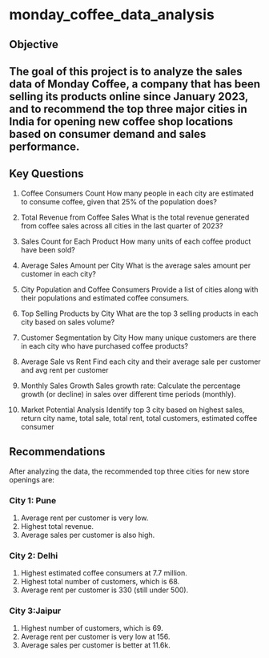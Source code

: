 # monday_coffee_data_analysis
## Objective
  The goal of this project is to analyze the sales data of Monday Coffee, a company that has been selling its products online since January 2023, and to recommend the top three major cities in     India for opening new coffee shop locations based on consumer demand and sales performance.
------------------------------------------------------------------------------------------------------------------------------------------------------------------------------------------
## Key Questions
1. Coffee Consumers Count
  How many people in each city are estimated to consume coffee, given that 25% of the population does?

2. Total Revenue from Coffee Sales
  What is the total revenue generated from coffee sales across all cities in the last quarter of 2023?

3. Sales Count for Each Product
  How many units of each coffee product have been sold?

4. Average Sales Amount per City
  What is the average sales amount per customer in each city?

5. City Population and Coffee Consumers
  Provide a list of cities along with their populations and estimated coffee consumers.

6. Top Selling Products by City
  What are the top 3 selling products in each city based on sales volume?

7. Customer Segmentation by City
  How many unique customers are there in each city who have purchased coffee products?

8. Average Sale vs Rent
  Find each city and their average sale per customer and avg rent per customer

9. Monthly Sales Growth
  Sales growth rate: Calculate the percentage growth (or decline) in sales over different time periods (monthly).

10. Market Potential Analysis
  Identify top 3 city based on highest sales, return city name, total sale, total rent, total customers, estimated coffee consumer


## Recommendations
After analyzing the data, the recommended top three cities for new store openings are:
### City 1: Pune
1. Average rent per customer is very low.
2. Highest total revenue.
3. Average sales per customer is also high.

### City 2: Delhi
1. Highest estimated coffee consumers at 7.7 million.
2. Highest total number of customers, which is 68.
3. Average rent per customer is 330 (still under 500).

### City 3:Jaipur
1. Highest number of customers, which is 69.
2. Average rent per customer is very low at 156.
3. Average sales per customer is better at 11.6k.
